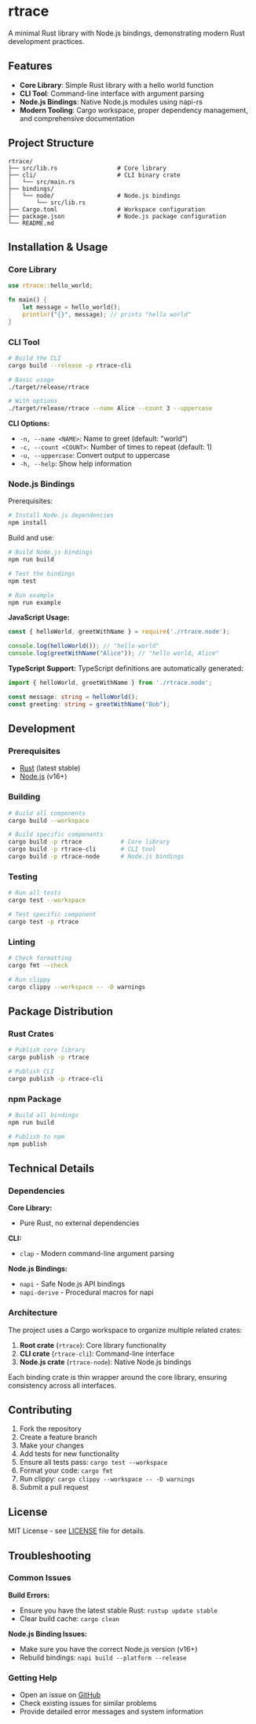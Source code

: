 # rtrace

A minimal Rust library with Node.js bindings, demonstrating modern Rust development practices.

## Features

- **Core Library**: Simple Rust library with a hello world function
- **CLI Tool**: Command-line interface with argument parsing
- **Node.js Bindings**: Native Node.js modules using napi-rs
- **Modern Tooling**: Cargo workspace, proper dependency management, and comprehensive documentation

## Project Structure

```
rtrace/
├── src/lib.rs                 # Core library
├── cli/                       # CLI binary crate
│   └── src/main.rs
├── bindings/
│   └── node/                  # Node.js bindings
│       └── src/lib.rs
├── Cargo.toml                 # Workspace configuration
├── package.json               # Node.js package configuration
└── README.md
```

## Installation & Usage

### Core Library

```rust
use rtrace::hello_world;

fn main() {
    let message = hello_world();
    println!("{}", message); // prints "hello world"
}
```

### CLI Tool

```bash
# Build the CLI
cargo build --release -p rtrace-cli

# Basic usage
./target/release/rtrace

# With options
./target/release/rtrace --name Alice --count 3 --uppercase
```

**CLI Options:**
- `-n, --name <NAME>`: Name to greet (default: "world")  
- `-c, --count <COUNT>`: Number of times to repeat (default: 1)
- `-u, --uppercase`: Convert output to uppercase
- `-h, --help`: Show help information

### Node.js Bindings

Prerequisites:
```bash
# Install Node.js dependencies
npm install
```

Build and use:
```bash
# Build Node.js bindings
npm run build

# Test the bindings
npm test

# Run example
npm run example
```

**JavaScript Usage:**
```javascript
const { helloWorld, greetWithName } = require('./rtrace.node');

console.log(helloWorld()); // "hello world"
console.log(greetWithName("Alice")); // "hello world, Alice"
```

**TypeScript Support:**
TypeScript definitions are automatically generated:
```typescript
import { helloWorld, greetWithName } from './rtrace.node';

const message: string = helloWorld();
const greeting: string = greetWithName("Bob");
```

## Development

### Prerequisites

- [Rust](https://rustup.rs/) (latest stable)
- [Node.js](https://nodejs.org/) (v16+)

### Building

```bash
# Build all components
cargo build --workspace

# Build specific components
cargo build -p rtrace           # Core library
cargo build -p rtrace-cli       # CLI tool
cargo build -p rtrace-node      # Node.js bindings
```

### Testing

```bash
# Run all tests
cargo test --workspace

# Test specific component
cargo test -p rtrace
```

### Linting

```bash
# Check formatting
cargo fmt --check

# Run clippy
cargo clippy --workspace -- -D warnings
```

## Package Distribution

### Rust Crates

```bash
# Publish core library
cargo publish -p rtrace

# Publish CLI
cargo publish -p rtrace-cli
```

### npm Package

```bash
# Build all bindings
npm run build

# Publish to npm
npm publish
```

## Technical Details

### Dependencies

**Core Library:**
- Pure Rust, no external dependencies

**CLI:**
- `clap` - Modern command-line argument parsing

**Node.js Bindings:**
- `napi` - Safe Node.js API bindings
- `napi-derive` - Procedural macros for napi

### Architecture

The project uses a Cargo workspace to organize multiple related crates:

1. **Root crate** (`rtrace`): Core library functionality
2. **CLI crate** (`rtrace-cli`): Command-line interface
3. **Node.js crate** (`rtrace-node`): Native Node.js bindings

Each binding crate is thin wrapper around the core library, ensuring consistency across all interfaces.

## Contributing

1. Fork the repository
2. Create a feature branch
3. Make your changes
4. Add tests for new functionality
5. Ensure all tests pass: `cargo test --workspace`
6. Format your code: `cargo fmt`
7. Run clippy: `cargo clippy --workspace -- -D warnings`
8. Submit a pull request

## License

MIT License - see [LICENSE](LICENSE) file for details.

## Troubleshooting

### Common Issues

**Build Errors:**
- Ensure you have the latest stable Rust: `rustup update stable`
- Clear build cache: `cargo clean`

**Node.js Binding Issues:**
- Make sure you have the correct Node.js version (v16+)
- Rebuild bindings: `napi build --platform --release`

### Getting Help

- Open an issue on [GitHub](https://github.com/SeaRyanC/rtrace/issues)
- Check existing issues for similar problems
- Provide detailed error messages and system information